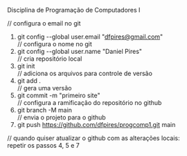 Disciplina de Programação de Computadores I <br/>
 
// configura o email no git <br/>
1. git config --global user.email "dfpires@gmail.com" <br/>
// configura o nome no git <br/>
2. git config --global user.name "Daniel Pires" <br/>
// cria repositório local <br/>
3. git init <br/>
// adiciona os arquivos para controle de versão <br/>
4. git add . <br/>
// gera uma versão <br/>
5. git commit -m "primeiro site" <br/>
// configura a ramificação do repositório no github <br/>
6. git branch -M main <br/>
// envia o projeto para o github <br/>
7. git push https://github.com/dfpires/progcomp1.git main <br/>

// quando quiser atualizar o github com as alterações locais:<br/>
repetir os passos 4, 5 e 7
